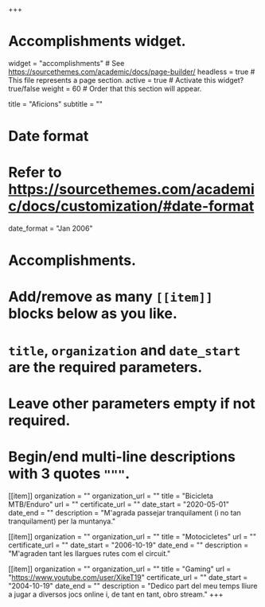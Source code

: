 +++
# Accomplishments widget.
widget = "accomplishments"  # See https://sourcethemes.com/academic/docs/page-builder/
headless = true  # This file represents a page section.
active = true  # Activate this widget? true/false
weight = 60  # Order that this section will appear.

title = "Aficions"
subtitle = ""

# Date format
#   Refer to https://sourcethemes.com/academic/docs/customization/#date-format
date_format = "Jan 2006"

# Accomplishments.
#   Add/remove as many `[[item]]` blocks below as you like.
#   `title`, `organization` and `date_start` are the required parameters.
#   Leave other parameters empty if not required.
#   Begin/end multi-line descriptions with 3 quotes `"""`.

[[item]]
  organization = ""
  organization_url = ""
  title = "Bicicleta MTB/Enduro"
  url = ""
  certificate_url = ""
  date_start = "2020-05-01"
  date_end = ""
  description = "M'agrada passejar tranquilament (i no tan tranquilament) per la muntanya."

[[item]]
  organization = ""
  organization_url = ""
  title = "Motocicletes"
  url = ""
  certificate_url = ""
  date_start = "2006-10-19"
  date_end = ""
  description = "M'agraden tant les llargues rutes com el circuit."
  
[[item]]
  organization = ""
  organization_url = ""
  title = "Gaming"
  url = "https://www.youtube.com/user/XikeT19"
  certificate_url = ""
  date_start = "2004-10-19"
  date_end = ""
  description = "Dedico part del meu temps lliure a jugar a diversos jocs online i, de tant en tant, obro stream."
+++

